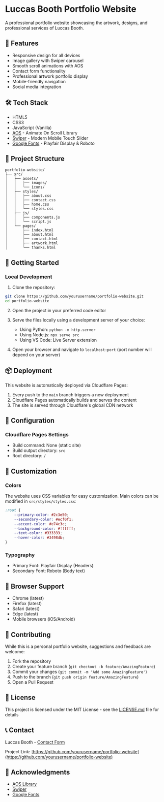# Luccas Booth Portfolio Website

A professional portfolio website showcasing the artwork, designs, and professional services of Luccas Booth.

## 🎨 Features

- Responsive design for all devices
- Image gallery with Swiper carousel
- Smooth scroll animations with AOS
- Contact form functionality
- Professional artwork portfolio display
- Mobile-friendly navigation
- Social media integration

## 🛠 Tech Stack

- HTML5
- CSS3
- JavaScript (Vanilla)
- [AOS](https://michalsnik.github.io/aos/) - Animate On Scroll Library
- [Swiper](https://swiperjs.com/) - Modern Mobile Touch Slider
- [Google Fonts](https://fonts.google.com/) - Playfair Display & Roboto

## 📁 Project Structure

```
portfolio-website/
├── src/
│   ├── assets/
│   │   ├── images/
│   │   └── icons/
│   ├── styles/
│   │   ├── about.css
│   │   ├── contact.css
│   │   ├── home.css
│   │   └── styles.css
│   ├── js/
│   │   ├── components.js
│   │   └── script.js
│   └── pages/
│       ├── index.html
│       ├── about.html
│       ├── contact.html
│       ├── artwork.html
│       └── thanks.html
```

## 🚀 Getting Started

### Local Development

1. Clone the repository:
```bash
git clone https://github.com/yourusername/portfolio-website.git
cd portfolio-website
```

2. Open the project in your preferred code editor

3. Serve the files locally using a development server of your choice:
   - Using Python: `python -m http.server`
   - Using Node.js: `npx serve src`
   - Using VS Code: Live Server extension

4. Open your browser and navigate to `localhost:port` (port number will depend on your server)

## 📦 Deployment

This website is automatically deployed via Cloudflare Pages:

1. Every push to the `main` branch triggers a new deployment
2. Cloudflare Pages automatically builds and serves the content
3. The site is served through Cloudflare's global CDN network

## 🔧 Configuration

### Cloudflare Pages Settings

- Build command: None (static site)
- Build output directory: `src`
- Root directory: `/`

## 🎨 Customization

### Colors
The website uses CSS variables for easy customization. Main colors can be modified in `src/styles/styles.css`:

```css
:root {
    --primary-color: #2c3e50;
    --secondary-color: #ecf0f1;
    --accent-color: #e74c3c;
    --background-color: #ffffff;
    --text-color: #333333;
    --hover-color: #3498db;
}
```

### Typography
- Primary Font: Playfair Display (Headers)
- Secondary Font: Roboto (Body text)

## 📱 Browser Support

- Chrome (latest)
- Firefox (latest)
- Safari (latest)
- Edge (latest)
- Mobile browsers (iOS/Android)

## 🤝 Contributing

While this is a personal portfolio website, suggestions and feedback are welcome:

1. Fork the repository
2. Create your feature branch (`git checkout -b feature/AmazingFeature`)
3. Commit your changes (`git commit -m 'Add some AmazingFeature'`)
4. Push to the branch (`git push origin feature/AmazingFeature`)
5. Open a Pull Request

## 📄 License

This project is licensed under the MIT License - see the [LICENSE.md](LICENSE.md) file for details

## 📞 Contact

Luccas Booth - [Contact Form](https://your-portfolio-url/contact)

Project Link: [https://github.com/yourusername/portfolio-website](https://github.com/yourusername/portfolio-website)

## 🙏 Acknowledgments

- [AOS Library](https://michalsnik.github.io/aos/)
- [Swiper](https://swiperjs.com/)
- [Google Fonts](https://fonts.google.com/)